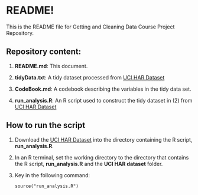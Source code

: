 # README!

This is the README file for Getting and Cleaning Data Course Project Repository. 

## Repository content:

1. **README.md**: This document.

2. **tidyData.txt**: A tidy dataset processed from [UCI HAR Dataset](http://archive.ics.uci.edu/ml/datasets/Human+Activity+Recognition+Using+Smartphones)

3. **CodeBook.md**: A codebook describing the variables in the tidy data set.

4. **run_analysis.R**: An R script used to construct the tidy dataset in (2) from [UCI HAR Dataset](http://archive.ics.uci.edu/ml/datasets/Human+Activity+Recognition+Using+Smartphones)

## How to run the script
1. Download the [UCI HAR Dataset](http://archive.ics.uci.edu/ml/datasets/Human+Activity+Recognition+Using+Smartphones) into the directory containing the R script, **run_analysis.R**.

2. In an R terminal, set the working directory to the directory that contains the R script, **run_analysis.R** and the **UCI HAR dataset** folder. 

3. Key in the following command:
	```
	source("run_analysis.R")
	```